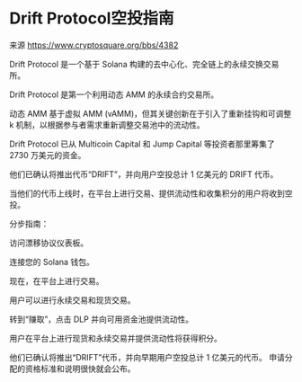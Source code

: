 # Drift Protocol空投指南

来源 https://www.cryptosquare.org/bbs/4382

Drift Protocol 是一个基于 Solana 构建的去中心化、完全链上的永续交换交易所。 

Drift Protocol 是第一个利用动态 AMM 的永续合约交易所。 

动态 AMM 基于虚拟 AMM (vAMM)，但其关键创新在于引入了重新挂钩和可调整 k 机制，以根据参与者需求重新调整交易池中的流动性。

Drift Protocol 已从 Multicoin Capital 和 Jump Capital 等投资者那里筹集了 2730 万美元的资金。 

他们已确认将推出代币“DRIFT”，并向用户空投总计 1 亿美元的 DRIFT 代币。 

当他们的代币上线时，在平台上进行交易、提供流动性和收集积分的用户将收到空投。

分步指南：

访问漂移协议仪表板。

连接您的 Solana 钱包。

现在，在平台上进行交易。

用户可以进行永续交易和现货交易。

转到“赚取”，点击 DLP 并向可用资金池提供流动性。

用户在平台上进行现货和永续交易并提供流动性将获得积分。

他们已确认将推出“DRIFT”代币，并向早期用户空投总计 1 亿美元的代币。 申请分配的资格标准和说明很快就会公布。
